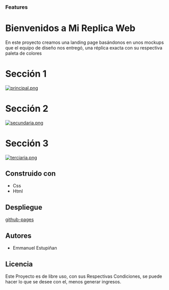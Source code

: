 ### Features

# Bienvenidos a Mi Replica Web

En este proyecto creamos una landing page basándonos en unos mockups que el equipo de diseño nos entregó, una réplica exacta con su respectiva paleta de colores

# Sección 1

[![principal.png](https://i.postimg.cc/kgnkBKJj/principal.png)](https://postimg.cc/YhsXP4mg)

# Sección 2

[![secundaria.png](https://i.postimg.cc/VvLp0xMH/secundaria.png)](https://postimg.cc/8J9tqnZh)

# Sección 3

[![terciaria.png](https://i.postimg.cc/bY3KfvfX/terciaria.png)](https://postimg.cc/JtHTbMhK)

## Construido con

- Css
- Html

## Despliegue

[github-pages](https://emmanueles1993.github.io/Mi-replica-web/)

## Autores

- Emmanuel Estupiñan

## Licencia

Este Proyecto es de libre uso, con sus Respectivas Condiciones, se puede hacer lo que se desee con el, menos generar ingresos.
